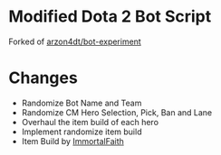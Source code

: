# Modified Dota 2 Bot Script
Forked of [arzon4dt/bot-experiment](https://github.com/arzon4dt/bot-experiment)

# Changes
- Randomize Bot Name and Team
- Randomize CM Hero Selection, Pick, Ban and Lane
- Overhaul the item build of each hero
- Implement randomize item build 
- Item Build by [ImmortalFaith](https://steamcommunity.com/id/ImmortalFaith/myworkshopfiles/?section=guides)
